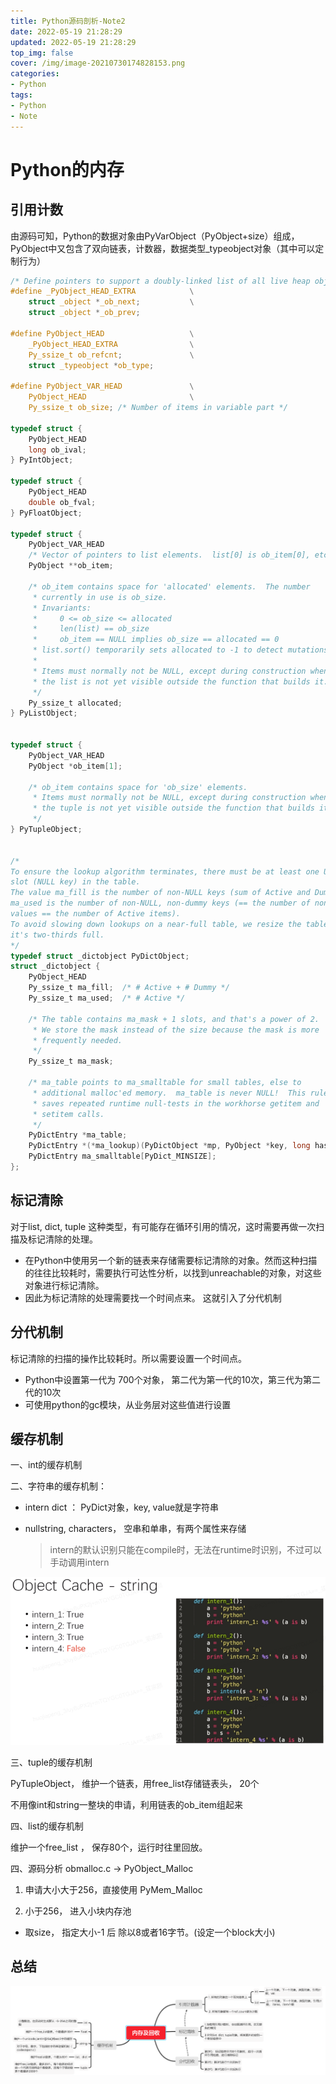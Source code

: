 ```yaml
---
title: Python源码剖析-Note2
date: 2022-05-19 21:28:29
updated: 2022-05-19 21:28:29
top_img: false
cover: /img/image-20210730174828153.png
categories:
- Python
tags: 
- Python
- Note
---
```

# Python的内存

## 引用计数

由源码可知，Python的数据对象由PyVarObject（PyObject+size）组成，PyObject中又包含了双向链表，计数器，数据类型_typeobject对象（其中可以定制行为）

```c
/* Define pointers to support a doubly-linked list of all live heap objects. */
#define _PyObject_HEAD_EXTRA            \
    struct _object *_ob_next;           \
    struct _object *_ob_prev;

#define PyObject_HEAD                   \
    _PyObject_HEAD_EXTRA                \
    Py_ssize_t ob_refcnt;               \
    struct _typeobject *ob_type;
    
#define PyObject_VAR_HEAD               \
    PyObject_HEAD                       \
    Py_ssize_t ob_size; /* Number of items in variable part */

typedef struct {
    PyObject_HEAD
    long ob_ival;
} PyIntObject;

typedef struct {
    PyObject_HEAD
    double ob_fval;
} PyFloatObject;

typedef struct {
    PyObject_VAR_HEAD
    /* Vector of pointers to list elements.  list[0] is ob_item[0], etc. */
    PyObject **ob_item;

    /* ob_item contains space for 'allocated' elements.  The number
     * currently in use is ob_size.
     * Invariants:
     *     0 <= ob_size <= allocated
     *     len(list) == ob_size
     *     ob_item == NULL implies ob_size == allocated == 0
     * list.sort() temporarily sets allocated to -1 to detect mutations.
     *
     * Items must normally not be NULL, except during construction when
     * the list is not yet visible outside the function that builds it.
     */
    Py_ssize_t allocated;
} PyListObject;


typedef struct {
    PyObject_VAR_HEAD
    PyObject *ob_item[1];

    /* ob_item contains space for 'ob_size' elements.
     * Items must normally not be NULL, except during construction when
     * the tuple is not yet visible outside the function that builds it.
     */
} PyTupleObject;


/*
To ensure the lookup algorithm terminates, there must be at least one Unused
slot (NULL key) in the table.
The value ma_fill is the number of non-NULL keys (sum of Active and Dummy);
ma_used is the number of non-NULL, non-dummy keys (== the number of non-NULL
values == the number of Active items).
To avoid slowing down lookups on a near-full table, we resize the table when
it's two-thirds full.
*/
typedef struct _dictobject PyDictObject;
struct _dictobject {
    PyObject_HEAD
    Py_ssize_t ma_fill;  /* # Active + # Dummy */
    Py_ssize_t ma_used;  /* # Active */

    /* The table contains ma_mask + 1 slots, and that's a power of 2.
     * We store the mask instead of the size because the mask is more
     * frequently needed.
     */
    Py_ssize_t ma_mask;

    /* ma_table points to ma_smalltable for small tables, else to
     * additional malloc'ed memory.  ma_table is never NULL!  This rule
     * saves repeated runtime null-tests in the workhorse getitem and
     * setitem calls.
     */
    PyDictEntry *ma_table;
    PyDictEntry *(*ma_lookup)(PyDictObject *mp, PyObject *key, long hash);
    PyDictEntry ma_smalltable[PyDict_MINSIZE];
};


```

## 标记清除
对于list, dict, tuple 这种类型，有可能存在循环引用的情况，这时需要再做一次扫描及标记清除的处理。
* 在Python中使用另一个新的链表来存储需要标记清除的对象。然而这种扫描的往往比较耗时，需要执行可达性分析，以找到unreachable的对象，对这些对象进行标记清除。
* 因此为标记清除的处理需要找一个时间点来。 这就引入了分代机制


## 分代机制
标记清除的扫描的操作比较耗时。所以需要设置一个时间点。
* Python中设置第一代为 700个对象， 第二代为第一代的10次，第三代为第二代的10次
* 可使用python的gc模块，从业务层对这些值进行设置

## 缓存机制
一、int的缓存机制

二、字符串的缓存机制：

* intern dict ： PyDict对象，key, value就是字符串

* nullstring, characters， 空串和单串，有两个属性来存储

  > intern的默认识别只能在compile时，无法在runtime时识别，不过可以手动调用intern

![字符串缓存机制](/img/image-20210730174828153.png)

三、tuple的缓存机制

PyTupleObject， 维护一个链表，用free_list存储链表头， 20个

不用像int和string一整块的申请，利用链表的ob_item组起来

四、list的缓存机制

维护一个free_list ， 保存80个，运行时往里回放。

四、源码分析
obmalloc.c -> PyObject_Malloc

1. 申请大小大于256，直接使用 PyMem_Malloc

2. 小于256， 进入小块内存池

* 取size， 指定大小-1 后 除以8或者16字节。(设定一个block大小)

  

## 总结

![关于python机制的总结](/img/image-20210801173440707.png)
